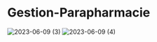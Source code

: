 # Gestion-Parapharmacie
![2023-06-09 (3)](https://github.com/fadwalalloucht/Gestion-Parapharmacie/assets/79417630/90e5f7af-cac1-4266-b921-bc183579b240)
![2023-06-09 (4)](https://github.com/fadwalalloucht/Gestion-Parapharmacie/assets/79417630/a96e46d7-e7dd-4297-a4f6-15c71601bc7b)
